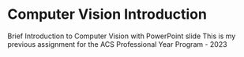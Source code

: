# Computer Vision Introduction
Brief Introduction to Computer Vision with PowerPoint slide
This is my previous assignment for the ACS Professional Year Program - 2023
